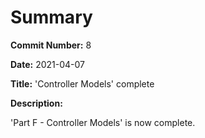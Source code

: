 # Summary

**Commit Number:** 8

**Date:** 2021-04-07

**Title:** 'Controller Models' complete

**Description:**

'Part F - Controller Models' is now complete.